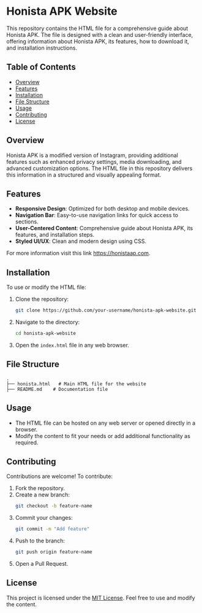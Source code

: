 # Honista APK Website

This repository contains the HTML file for a comprehensive guide about Honista APK. The file is designed with a clean and user-friendly interface, offering information about Honista APK, its features, how to download it, and installation instructions.

## Table of Contents
- [Overview](#overview)
- [Features](#features)
- [Installation](#installation)
- [File Structure](#file-structure)
- [Usage](#usage)
- [Contributing](#contributing)
- [License](#license)

## Overview
Honista APK is a modified version of Instagram, providing additional features such as enhanced privacy settings, media downloading, and advanced customization options. The HTML file in this repository delivers this information in a structured and visually appealing format.

## Features
- **Responsive Design**: Optimized for both desktop and mobile devices.
- **Navigation Bar**: Easy-to-use navigation links for quick access to sections.
- **User-Centered Content**: Comprehensive guide about Honista APK, its features, and installation steps.
- **Styled UI/UX**: Clean and modern design using CSS.

For more information visit this link https://honistaap.com.

## Installation
To use or modify the HTML file:

1. Clone the repository:
   ```bash
   git clone https://github.com/your-username/honista-apk-website.git
   ```
2. Navigate to the directory:
   ```bash
   cd honista-apk-website
   ```
3. Open the `index.html` file in any web browser.

## File Structure
```
.
├── honista.html   # Main HTML file for the website
├── README.md    # Documentation file
```

## Usage
- The HTML file can be hosted on any web server or opened directly in a browser.
- Modify the content to fit your needs or add additional functionality as required.

## Contributing
Contributions are welcome! To contribute:
1. Fork the repository.
2. Create a new branch:
   ```bash
   git checkout -b feature-name
   ```
3. Commit your changes:
   ```bash
   git commit -m "Add feature"
   ```
4. Push to the branch:
   ```bash
   git push origin feature-name
   ```
5. Open a Pull Request.

## License
This project is licensed under the [MIT License](LICENSE). Feel free to use and modify the content.

